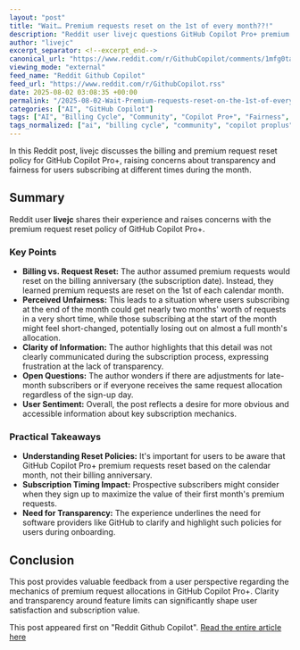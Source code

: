 ```yaml
---
layout: "post"
title: "Wait… Premium requests reset on the 1st of every month??!"
description: "Reddit user livejc questions GitHub Copilot Pro+ premium request resets, discovering they occur on the 1st of each month, regardless of individual billing cycles. The post raises concerns about fairness for subscribers depending on their sign-up date, and highlights the need for clearer communication from GitHub Copilot regarding request limits."
author: "livejc"
excerpt_separator: <!--excerpt_end-->
canonical_url: "https://www.reddit.com/r/GithubCopilot/comments/1mfg0ta/wait_premium_requests_reset_on_the_1st_of_every/"
viewing_mode: "external"
feed_name: "Reddit Github Copilot"
feed_url: "https://www.reddit.com/r/GithubCopilot.rss"
date: 2025-08-02 03:08:35 +00:00
permalink: "/2025-08-02-Wait-Premium-requests-reset-on-the-1st-of-every-month.html"
categories: ["AI", "GitHub Copilot"]
tags: ["AI", "Billing Cycle", "Community", "Copilot Pro+", "Fairness", "Feature Clarity", "GitHub Copilot", "Monthly Reset", "Premium Requests", "Request Limits", "Subscription", "User Experience"]
tags_normalized: ["ai", "billing cycle", "community", "copilot proplus", "fairness", "feature clarity", "github copilot", "monthly reset", "premium requests", "request limits", "subscription", "user experience"]
---
```


In this Reddit post, livejc discusses the billing and premium request reset policy for GitHub Copilot Pro+, raising concerns about transparency and fairness for users subscribing at different times during the month.<!--excerpt_end-->

## Summary

Reddit user **livejc** shares their experience and raises concerns with the premium request reset policy of GitHub Copilot Pro+.

### Key Points

- **Billing vs. Request Reset:** The author assumed premium requests would reset on the billing anniversary (the subscription date). Instead, they learned premium requests are reset on the 1st of each calendar month.
- **Perceived Unfairness:** This leads to a situation where users subscribing at the end of the month could get nearly two months' worth of requests in a very short time, while those subscribing at the start of the month might feel short-changed, potentially losing out on almost a full month's allocation.
- **Clarity of Information:** The author highlights that this detail was not clearly communicated during the subscription process, expressing frustration at the lack of transparency.
- **Open Questions:** The author wonders if there are adjustments for late-month subscribers or if everyone receives the same request allocation regardless of the sign-up day.
- **User Sentiment:** Overall, the post reflects a desire for more obvious and accessible information about key subscription mechanics.

### Practical Takeaways

- **Understanding Reset Policies:** It's important for users to be aware that GitHub Copilot Pro+ premium requests reset based on the calendar month, not their billing anniversary.
- **Subscription Timing Impact:** Prospective subscribers might consider when they sign up to maximize the value of their first month's premium requests.
- **Need for Transparency:** The experience underlines the need for software providers like GitHub to clarify and highlight such policies for users during onboarding.

## Conclusion

This post provides valuable feedback from a user perspective regarding the mechanics of premium request allocations in GitHub Copilot Pro+. Clarity and transparency around feature limits can significantly shape user satisfaction and subscription value.

This post appeared first on "Reddit Github Copilot". [Read the entire article here](https://www.reddit.com/r/GithubCopilot/comments/1mfg0ta/wait_premium_requests_reset_on_the_1st_of_every/)
